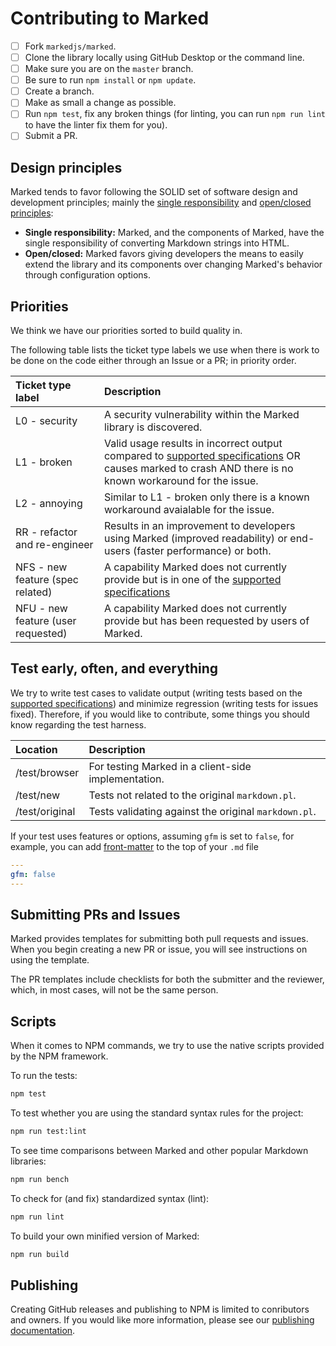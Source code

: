 # Contributing to Marked

- [ ] Fork `markedjs/marked`.
- [ ] Clone the library locally using GitHub Desktop or the command line.
- [ ] Make sure you are on the `master` branch.
- [ ] Be sure to run `npm install` or `npm update`.
- [ ] Create a branch.
- [ ] Make as small a change as possible.
- [ ] Run `npm test`, fix any broken things (for linting, you can run `npm run lint` to have the linter fix them for you).
- [ ] Submit a PR.

## Design principles

Marked tends to favor following the SOLID set of software design and development principles; mainly the [single responsibility](https://en.wikipedia.org/wiki/Single_responsibility_principle) and [open/closed principles](https://en.wikipedia.org/wiki/Open/closed_principle):

- **Single responsibility:** Marked, and the components of Marked, have the single responsibility of converting Markdown strings into HTML.
- **Open/closed:** Marked favors giving developers the means to easily extend the library and its components over changing Marked's behavior through configuration options.

## Priorities

We think we have our priorities sorted to build quality in.

The following table lists the ticket type labels we use when there is work to be done on the code either through an Issue or a PR; in priority order.

|Ticket type label                  |Description                                                                                                                                                                         |
|:----------------------------------|:-----------------------------------------------------------------------------------------------------------------------------------------------------------------------------------|
|L0 - security                      |A security vulnerability within the Marked library is discovered.                                                                                                                   |
|L1 - broken                        |Valid usage results in incorrect output compared to [supported specifications](#/README.md#specifications) OR causes marked to crash AND there is no known workaround for the issue. |
|L2 - annoying                      |Similar to L1 - broken only there is a known workaround avaialable for the issue.                                                                                                   |
|RR - refactor and re-engineer      |Results in an improvement to developers using Marked (improved readability) or end-users (faster performance) or both.                                                              |
|NFS - new feature (spec related)   |A capability Marked does not currently provide but is in one of the [supported specifications](#/README.md#specifications)                                                           |
|NFU - new feature (user requested) |A capability Marked does not currently provide but has been requested by users of Marked.                                                                                           |

## Test early, often, and everything

We try to write test cases to validate output (writing tests based on the [supported specifications](#/README.md#specifications)) and minimize regression (writing tests for issues fixed). Therefore, if you would like to contribute, some things you should know regarding the test harness.

|Location      |Description                                         |
|:-------------|:---------------------------------------------------|
|/test/browser |For testing Marked in a client-side implementation. |
|/test/new     |Tests not related to the original `markdown.pl`.    |
|/test/original|Tests validating against the original `markdown.pl`.|

If your test uses features or options, assuming `gfm` is set to `false`, for example, you can add [front-matter](https://www.npmjs.com/package/front-matter) to the top of
your `.md` file

``` yml
---
gfm: false
---
```

## Submitting PRs and Issues

Marked provides templates for submitting both pull requests and issues. When you begin creating a new PR or issue, you will see instructions on using the template.

The PR templates include checklists for both the submitter and the reviewer, which, in most cases, will not be the same person.

## Scripts

When it comes to NPM commands, we try to use the native scripts provided by the NPM framework.

To run the tests:

``` bash
npm test
```

To test whether you are using the standard syntax rules for the project:

```bash
npm run test:lint
```

To see time comparisons between Marked and other popular Markdown libraries:

```bash
npm run bench
```

To check for (and fix) standardized syntax (lint):

```bash
npm run lint
```

To build your own minified version of Marked:

```bash
npm run build
```

## Publishing

Creating GitHub releases and publishing to NPM is limited to conributors and owners. If you would like more information, please see our [publishing documentation](#/PUBLISHING.md).
